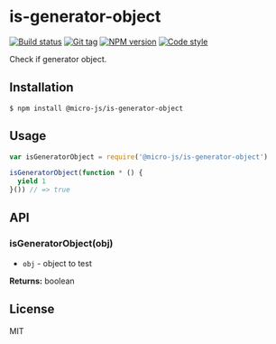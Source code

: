 
# is-generator-object

[![Build status][travis-image]][travis-url]
[![Git tag][git-image]][git-url]
[![NPM version][npm-image]][npm-url]
[![Code style][standard-image]][standard-url]

Check if generator object.

## Installation

    $ npm install @micro-js/is-generator-object

## Usage

```js
var isGeneratorObject = require('@micro-js/is-generator-object')

isGeneratorObject(function * () {
  yield 1
}()) // => true

```

## API

### isGeneratorObject(obj)

- `obj` - object to test

**Returns:** boolean

## License

MIT

[travis-image]: https://img.shields.io/travis/micro-js/is-generator-object.svg?style=flat-square
[travis-url]: https://travis-ci.org/micro-js/is-generator-object
[git-image]: https://img.shields.io/github/tag/micro-js/is-generator-object.svg
[git-url]: https://github.com/micro-js/is-generator-object
[standard-image]: https://img.shields.io/badge/code%20style-standard-brightgreen.svg?style=flat
[standard-url]: https://github.com/feross/standard
[npm-image]: https://img.shields.io/npm/v/@micro-js/is-generator-object.svg?style=flat-square
[npm-url]: https://npmjs.org/package/@micro-js/is-generator-object

